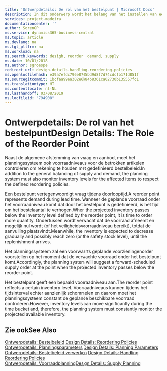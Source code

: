 ```yaml
---
title: 'Ontwerpdetails: De rol van het bestelpunt | Microsoft Docs'
description: In dit onderwerp wordt het belang van het instellen van een bestelpunt aangegeven, zodat u weet wanneer u meer voorraad moet bestellen.
services: project-madeira
documentationcenter: ''
author: SorenGP
ms.service: dynamics365-business-central
ms.topic: article
ms.devlang: na
ms.tgt_pltfrm: na
ms.workload: na
ms.search.keywords: desigh, reorder, demand, supply
ms.date: 10/01/2018
ms.author: sgroespe
redirect_url: design-details-handling-reordering-policies
ms.openlocfilehash: e39a7efdc796e8745bd9d8f7d74cdcfb171d851f
ms.sourcegitcommit: 1bcfaa99ea302e6b84b8361ca02730b135557fc1
ms.translationtype: HT
ms.contentlocale: nl-NL
ms.lasthandoff: 03/08/2019
ms.locfileid: "794908"
---
```

# <a name="design-details-the-role-of-the-reorder-point"></a><span data-ttu-id="b97e0-103">Ontwerpdetails: De rol van het bestelpunt</span><span class="sxs-lookup"><span data-stu-id="b97e0-103">Design Details: The Role of the Reorder Point</span></span>
<span data-ttu-id="b97e0-104">Naast de algemene afstemming van vraag en aanbod, moet het planningssysteem ook voorraadniveaus voor de betrokken artikelen controleren om rekening te houden met gedefinieerd bestelbeleid.</span><span class="sxs-lookup"><span data-stu-id="b97e0-104">In addition to the general balancing of supply and demand, the planning system must also monitor inventory levels for the affected items to respect the defined reordering policies.</span></span>  

<span data-ttu-id="b97e0-105">Een bestelpunt vertegenwoordigt vraag tijdens doorlooptijd.</span><span class="sxs-lookup"><span data-stu-id="b97e0-105">A reorder point represents demand during lead time.</span></span> <span data-ttu-id="b97e0-106">Wanneer de geplande voorraad onder het voorraadniveau komt dat door het bestelpunt is gedefinieerd, is het tijd om het bestelaantal te verhogen.</span><span class="sxs-lookup"><span data-stu-id="b97e0-106">When the projected inventory passes below the inventory level defined by the reorder point, it is time to order more quantity.</span></span> <span data-ttu-id="b97e0-107">Ondertussen wordt verwacht dat de voorraad afneemt en mogelijk nul wordt (of het veiligheidsvoorraadniveau bereikt), totdat de aanvulling plaatsvindt.</span><span class="sxs-lookup"><span data-stu-id="b97e0-107">Meanwhile, the inventory is expected to decrease gradually and possibly reach zero (or the safety stock level), until the replenishment arrives.</span></span>  

<span data-ttu-id="b97e0-108">Het planningssysteem zal een voorwaarts geplande voorzieningenorder voorstellen op het moment dat de verwachte voorraad onder het bestelpunt komt.</span><span class="sxs-lookup"><span data-stu-id="b97e0-108">Accordingly, the planning system will suggest a forward-scheduled supply order at the point when the projected inventory passes below the reorder point.</span></span>  

<span data-ttu-id="b97e0-109">Het bestelpunt geeft een bepaald voorraadniveau aan.</span><span class="sxs-lookup"><span data-stu-id="b97e0-109">The reorder point reflects a certain inventory level.</span></span> <span data-ttu-id="b97e0-110">Voorraadniveaus kunnen tijdens het tijdsinterval echter aanzienlijk schommelen en daarom moet het planningssysteem constant de geplande beschikbare voorraad controleren.</span><span class="sxs-lookup"><span data-stu-id="b97e0-110">However, inventory levels can move significantly during the time bucket and, therefore, the planning system must constantly monitor the projected available inventory.</span></span>  

## <a name="see-also"></a><span data-ttu-id="b97e0-111">Zie ook</span><span class="sxs-lookup"><span data-stu-id="b97e0-111">See Also</span></span>  
<span data-ttu-id="b97e0-112">[Ontwerpdetails: Bestelbeleid](design-details-reordering-policies.md) </span><span class="sxs-lookup"><span data-stu-id="b97e0-112">[Design Details: Reordering Policies](design-details-reordering-policies.md) </span></span>  
<span data-ttu-id="b97e0-113">[Ontwerpdetails: Planningsparameters](design-details-planning-parameters.md) </span><span class="sxs-lookup"><span data-stu-id="b97e0-113">[Design Details: Planning Parameters](design-details-planning-parameters.md) </span></span>  
<span data-ttu-id="b97e0-114">[Ontwerpdetails: Bestelbeleid verwerken](design-details-handling-reordering-policies.md) </span><span class="sxs-lookup"><span data-stu-id="b97e0-114">[Design Details: Handling Reordering Policies](design-details-handling-reordering-policies.md) </span></span>  
[<span data-ttu-id="b97e0-115">Ontwerpdetails: Voorraadplanning</span><span class="sxs-lookup"><span data-stu-id="b97e0-115">Design Details: Supply Planning</span></span>](design-details-supply-planning.md)
